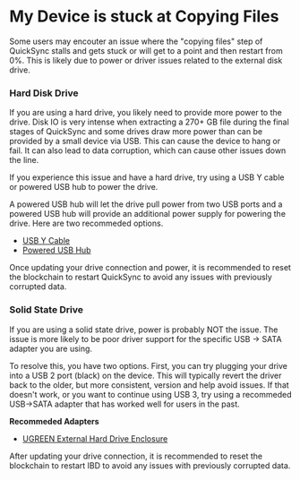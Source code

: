 # My Device is stuck at Copying Files

Some users may encouter an issue where the "copying files" step of QuickSync stalls and gets stuck or will get to a point and then restart from 0%. This is likely due to power or driver issues related to the external disk drive.

### Hard Disk Drive

If you are using a hard drive, you likely need to provide more power to the drive. Disk IO is very intense when extracting a 270+ GB file during the final stages of QuickSync and some drives draw more power than can be provided by a small device via USB. This can cause the device to hang or fail. It can also lead to data corruption, which can cause other issues down the line.

If you experience this issue and have a hard drive, try using a USB Y cable or powered USB hub to power the drive.

A powered USB hub will let the drive pull power from two USB ports and a powered USB hub will provide an additional power supply for powering the drive. Here are two recommeded options.

+ [USB Y Cable](https://amzn.to/2SMixF7)  
+ [Powered USB Hub](https://amzn.to/3idx5bn)

Once updating your drive connection and power, it is recommended to reset the blockchain to restart QuickSync to avoid any issues with previously corrupted data.

### Solid State Drive

If you are using a solid state drive, power is probably NOT the issue. The issue is more likely to be poor driver support for the specific USB -> SATA adapter you are using.

To resolve this, you have two options. First, you can try plugging your drive into a USB 2 port (black) on the device. This will typically revert the driver back to the older, but more consistent, version and help avoid issues. If that doesn't work, or you want to continue using USB 3, try using a recommeded USB->SATA adapter that has worked well for users in the past.

**Recommeded Adapters**

+ [UGREEN External Hard Drive Enclosure](https://amzn.to/3b2gowf)

After updating your drive connection, it is recommended to reset the blockchain to restart IBD to avoid any issues with previously corrupted data.

